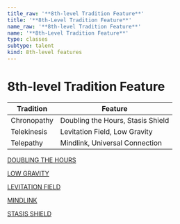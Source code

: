 ```yaml
---
title_raw: '**8th-level Tradition Feature**'
title: '**8th-Level Tradition Feature**'
name_raw: '**8th-level Tradition Feature**'
name: '**8th-Level Tradition Feature**'
type: classes
subtype: talent
kind: 8th-level features
---
```


# **8th-level Tradition Feature**

| Tradition   | Feature                           |
| ----------- | --------------------------------- |
| Chronopathy | Doubling the Hours, Stasis Shield |
| Telekinesis | Levitation Field, Low Gravity     |
| Telepathy   | Mindlink, Universal Connection    |

[DOUBLING THE HOURS](./Doubling%20The%20Hours.md)

[LOW GRAVITY](./Low%20Gravity.md)

[LEVITATION FIELD](./Levitation%20Field.md)

[MINDLINK](./Mindlink.md)

[STASIS SHIELD](./Stasis%20Shield.md)
